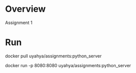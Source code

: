 # Overview
Assignment 1

# Run
docker pull uyahya/assignments:python_server

docker run -p 8080:8080 uyahya/assignments:python_server
